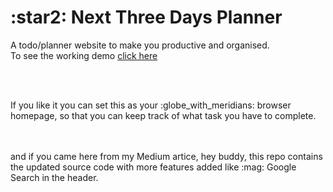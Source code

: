 
<h1> :star2: Next Three Days Planner</h1>

<p>A todo/planner website to make you productive and organised. 
<br/>
To see the working demo <a href="https://mohit0101.github.io/next-3-days-plan-browser-homepage/">click here</a></p>

<br />
<br />

<p>If you like it you can set this as your :globe_with_meridians: browser homepage, so that you can keep track of what task you have to complete.</p>

<br />
<br />
and if you came here from my Medium artice, hey buddy, this repo contains the updated source code with more features added like :mag: Google Search in the header.
<br/>

